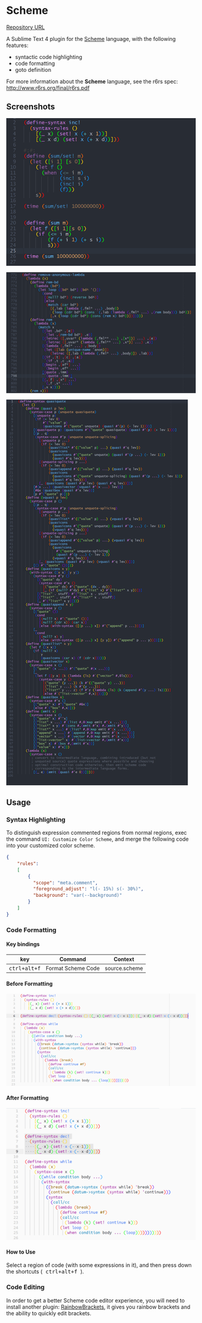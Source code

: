 # Scheme
[Repository URL](https://github.com/absop/Scheme)

A Sublime Text 4 plugin for the [Scheme](http://www.r6rs.org/final/r6rs.pdf) language, with the following features:
- syntactic code highlighting
- code formatting
- goto definition

For more information about the **Scheme** language, see the r6rs spec: <http://www.r6rs.org/final/r6rs.pdf>


## Screenshots
![1](images/expression-comment.png)

![2](images/2.png)

![3](images/quasiquote.png)


## Usage
### Syntax Highlighting

To distinguish expression commented regions from normal regions, exec the command `UI: Customize Color Scheme`, and merge the following code into your customized color scheme.

```json
{
    "rules":
    [
        {
          "scope": "meta.comment",
          "foreground_adjust": "l(- 15%) s(- 30%)",
          "background": "var(--background)"
        }
    ]
}
```

### Code Formatting

#### Key bindings
|           key           | Command            | Context       |
| :---------------------: | ------------------ | ------------- |
| <kbd> ctrl+alt+f </kbd> | Format Scheme Code | source.scheme |

#### Before Formatting
![original](images/original.png)

#### After Formatting
![formatted](images/formatted.png)

#### How to Use
Select a region of code (with some expressions in it), and then press down the shortcuts (<kbd> ctrl+alt+f </kbd>).


### Code Editing

In order to get a better Scheme code editor experience, you will need to install another plugin: [RainbowBrackets](https://github.com/absop/RainbowBrackets), it gives you rainbow brackets and the ability to quickly edit brackets.
